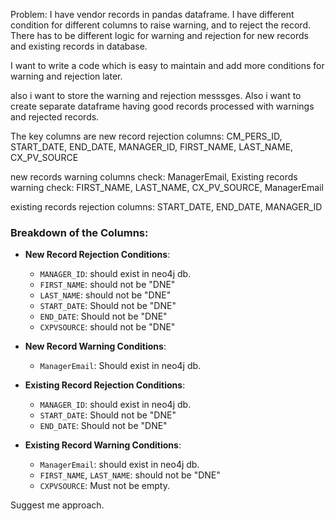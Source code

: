 Problem: I have vendor records in pandas dataframe. 
I have different condition for different columns to raise warning, and to reject the record. 
There has to be different logic for warning and rejection for new records and existing records in database.

I want to write a code which is easy to maintain and add more conditions for warning and rejection later.

also i want to store the warning and rejection messsges.
Also i want to create separate dataframe having good records processed with warnings and rejected records.

The key columns are 
new record rejection columns: CM_PERS_ID, START_DATE, END_DATE, MANAGER_ID, FIRST_NAME, LAST_NAME, CX_PV_SOURCE

new records warning columns check: ManagerEmail, 
Existing records warning check: FIRST_NAME, LAST_NAME, CX_PV_SOURCE, ManagerEmail

existing records rejection columns: START_DATE, END_DATE, MANAGER_ID

### Breakdown of the Columns:
- **New Record Rejection Conditions**:
  - `MANAGER_ID`: should exist in neo4j db.
  - `FIRST_NAME`: should not be "DNE"
  - `LAST_NAME`: should not be "DNE"
  - `START_DATE`: Should not be "DNE"
  - `END_DATE`: Should not be "DNE"
  - `CXPVSOURCE`: should not be "DNE"

- **New Record Warning Conditions**:
  - `ManagerEmail`: Should exist in neo4j db.

- **Existing Record Rejection Conditions**:
  - `MANAGER_ID`: should exist in neo4j db.
  - `START_DATE`: Should not be "DNE"
  - `END_DATE`: Should not be "DNE"
  
- **Existing Record Warning Conditions**:
  - `ManagerEmail`: should exist in neo4j db.
  - `FIRST_NAME`, `LAST_NAME`: should not be "DNE"
  - `CXPVSOURCE`: Must not be empty.

Suggest me approach.

